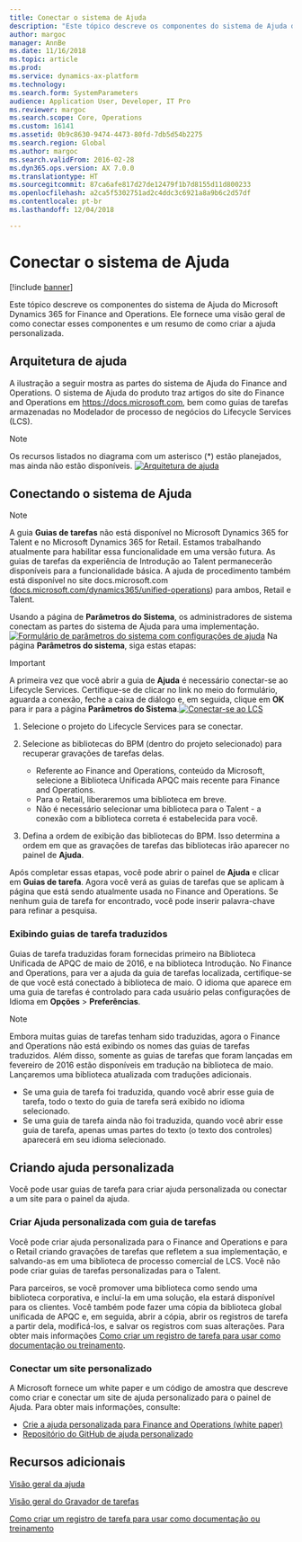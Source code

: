 ```yaml
---
title: Conectar o sistema de Ajuda
description: "Este tópico descreve os componentes do sistema de Ajuda do Microsoft Dynamics 365 for Finance and Operations, fornecendo uma visão geral de como conectá-los e um resumo de como criar a ajuda personalizada."
author: margoc
manager: AnnBe
ms.date: 11/16/2018
ms.topic: article
ms.prod: 
ms.service: dynamics-ax-platform
ms.technology: 
ms.search.form: SystemParameters
audience: Application User, Developer, IT Pro
ms.reviewer: margoc
ms.search.scope: Core, Operations
ms.custom: 16141
ms.assetid: 0b9c8630-9474-4473-80fd-7db5d54b2275
ms.search.region: Global
ms.author: margoc
ms.search.validFrom: 2016-02-28
ms.dyn365.ops.version: AX 7.0.0
ms.translationtype: HT
ms.sourcegitcommit: 87ca6afe817d27de12479f1b7d8155d11d800233
ms.openlocfilehash: a2ca5f5302751ad2c4ddc3c6921a8a9b6c2d57df
ms.contentlocale: pt-br
ms.lasthandoff: 12/04/2018

---
```


# <a name="connect-the-help-system"></a>Conectar o sistema de Ajuda

[!include [banner](../includes/banner.md)]

Este tópico descreve os componentes do sistema de Ajuda do Microsoft Dynamics 365 for Finance and Operations. Ele fornece uma visão geral de como conectar esses componentes e um resumo de como criar a ajuda personalizada. 

## <a name="help-architecture"></a>Arquitetura de ajuda
A ilustração a seguir mostra as partes do sistema de Ajuda do Finance and Operations. O sistema de Ajuda do produto traz artigos do site do Finance and Operations em https://docs.microsoft.com, bem como guias de tarefas armazenadas no Modelador de processo de negócios do Lifecycle Services (LCS). 
> [!NOTE]
> Os recursos listados no diagrama com um asterisco (\*) estão planejados, mas ainda não estão disponíveis. [![Arquitetura de ajuda](./media/help-architecture.png)](./media/help-architecture.png)


## <a name="connecting-the-help-system"></a>Conectando o sistema de Ajuda
> [!NOTE]
> A guia **Guias de tarefas** não está disponível no Microsoft Dynamics 365 for Talent e no Microsoft Dynamics 365 for Retail. Estamos trabalhando atualmente para habilitar essa funcionalidade em uma versão futura. As guias de tarefas da experiência de Introdução ao Talent permanecerão disponíveis para a funcionalidade básica. A ajuda de procedimento também está disponível no site docs.microsoft.com ([docs.microsoft.com/dynamics365/unified-operations](../../index.md)) para ambos, Retail e Talent.


Usando a página de **Parâmetros do Sistema**, os administradores de sistema conectam as partes do sistema de Ajuda para uma implementação. [![Formulário de parâmetros do sistema com configurações de ajuda](./media/system-parameters_ops-1024x437.png)](./media/system-parameters_ops.png) Na página **Parâmetros do sistema**, siga estas etapas:

> [!IMPORTANT]
> A primeira vez que você abrir a guia de **Ajuda** é necessário conectar-se ao Lifecycle Services. Certifique-se de clicar no link no meio do formulário, aguarda a conexão, feche a caixa de diálogo e, em seguida, clique em **OK** para ir para a página **Parâmetros do Sistema**.[![Conectar-se ao LCS](./media/connect-to-lcs-crop-1024x365.png "Conectar-se ao LCS")](./media/connect-to-lcs-crop.png)

1.  Selecione o projeto do Lifecycle Services para se conectar.
2.  Selecione as bibliotecas do BPM (dentro do projeto selecionado) para recuperar gravações de tarefas delas.
    - Referente ao Finance and Operations, conteúdo da Microsoft, selecione a Biblioteca Unificada APQC mais recente para Finance and Operations. 
    - Para o Retail, liberaremos uma biblioteca em breve. 
    - Não é necessário selecionar uma biblioteca para o Talent - a conexão com a biblioteca correta é estabelecida para você. 

3.  Defina a ordem de exibição das bibliotecas do BPM. Isso determina a ordem em que as gravações de tarefas das bibliotecas irão aparecer no painel de **Ajuda**.

Após completar essas etapas, você pode abrir o painel de **Ajuda** e clicar em **Guias de tarefa**. Agora você verá as guias de tarefas que se aplicam à página que está sendo atualmente usada no Finance and Operations. Se nenhum guia de tarefa for encontrado, você pode inserir palavra-chave para refinar a pesquisa.

### <a name="showing-translated-task-guides"></a>Exibindo guias de tarefa traduzidos

Guias de tarefa traduzidas foram fornecidas primeiro na Biblioteca Unificada de APQC de maio de 2016, e na biblioteca Introdução. No Finance and Operations, para ver a ajuda da guia de tarefas localizada, certifique-se de que você está conectado à biblioteca de maio. O idioma que aparece em uma guia de tarefas é controlado para cada usuário pelas configurações de Idioma em **Opções** &gt; **Preferências**. 

> [!NOTE]
> Embora muitas guias de tarefas tenham sido traduzidas, agora o Finance and Operations não está exibindo os nomes das guias de tarefas traduzidos. Além disso, somente as guias de tarefas que foram lançadas em fevereiro de 2016 estão disponíveis em tradução na biblioteca de maio. Lançaremos uma biblioteca atualizada com traduções adicionais.
> -   Se uma guia de tarefa foi traduzida, quando você abrir esse guia de tarefa, todo o texto do guia de tarefa será exibido no idioma selecionado.
> -   Se uma guia de tarefa ainda não foi traduzida, quando você abrir esse guia de tarefa, apenas umas partes do texto (o texto dos controles) aparecerá em seu idioma selecionado.

## <a name="creating-custom-help"></a>Criando ajuda personalizada
Você pode usar guias de tarefa para criar ajuda personalizada ou conectar a um site para o painel da ajuda. 

### <a name="create-custom-help-with-task-guides"></a>Criar Ajuda personalizada com guia de tarefas
Você pode criar ajuda personalizada para o Finance and Operations e para o Retail criando gravações de tarefas que refletem a sua implementação, e salvando-as em uma biblioteca de processo comercial de LCS. Você não pode criar guias de tarefas personalizadas para o Talent. 

Para parceiros, se você promover uma biblioteca como sendo uma biblioteca corporativa, e incluí-la em uma solução, ela estará disponível para os clientes. Você também pode fazer uma cópia da biblioteca global unificada de APQC e, em seguida, abrir a cópia, abrir os registros de tarefa a partir dela, modificá-los, e salvar os registros com suas alterações. Para obter mais informações [Como criar um registro de tarefa para usar como documentação ou treinamento](../../dev-itpro/user-interface/task-recorder.md).

### <a name="connect-a-custom-site"></a>Conectar um site personalizado
A Microsoft fornece um white paper e um código de amostra que descreve como criar e conectar um site de ajuda personalizado para o painel de Ajuda. Para obter mais informações, consulte: 
- [Crie a ajuda personalizada para Finance and Operations (white paper)](https://go.microsoft.com/fwlink/?linkid=2041185)
- [Repositório do GitHub de ajuda personalizado](https://github.com/microsoft/dynamics356f-o-custom-help)



<a name="additional-resources"></a>Recursos adicionais
--------

[Visão geral da ajuda](help-overview.md)

[Visão geral do Gravador de tarefas](../../dev-itpro/user-interface/task-recorder.md)

[Como criar um registro de tarefa para usar como documentação ou treinamento](../../dev-itpro/user-interface/task-recorder-training-docs.md)





